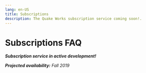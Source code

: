 ```yaml
---
lang: en-US
title: Subscriptions
description: The Quake Works subscription service coming soon!.
---
```


# Subscriptions FAQ

***Subscription service in active development!***

***Projected availability:*** *Fall 2019*
